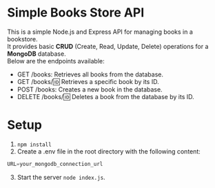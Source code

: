 
# Simple Books Store API
This is a simple Node.js and Express API for managing books in a bookstore.    
It provides basic **CRUD** (Create, Read, Update, Delete) operations for a **MongoDB** database.     
Below are the endpoints available:

* GET /books: Retrieves all books from the database.
* GET /books/:id: Retrieves a specific book by its ID.
* POST /books: Creates a new book in the database.
* DELETE /books/:id: Deletes a book from the database by its ID.

# Setup
1) `npm install`
2) Create a .env file in the root directory with the following content:   
```c
URL=your_mongodb_connection_url
```
3) Start the server `node index.js`.
